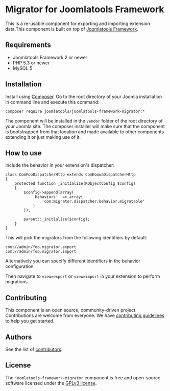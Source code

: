 # Migrator for Joomlatools Framework

This is a re-usable component for exporting and importing extension data.This component is built on top of [Joomlatools Framework](https://github.com/joomlatools/joomlatools-framework). 

## Requirements

- Joomlatools Framework 2 or newer
- PHP 5.3 or newer
- MySQL 5

## Installation

Install using [Composer](https://getcomposer.org/). Go to the root directory of your Joomla installation in command line and execute this command:

```
composer require joomlatools/joomlatools-framework-migrator:*
```

The component will be installed in the `vendor` folder of the root directory of your Joomla site. The composer installer 
will make sure that the component is bootstrapped from that location and made available to other components extending it 
or just making use of it.

## How to use

Include the behavior in your extension's dispatcher:

```
class ComFooDispatcherHttp extends ComKoowaDispatcherHttp
{
    protected function _initialize(KObjectConfig $config)
    {
        $config->append(array(
            'behaviors'  => array(
                'com:migrator.dispatcher.behavior.migratable'
            )
        ));

		parent::_initialize($config);
    }
}
```

This will pick the migrators from the following identifiers by default:

```
com://admin/foo.migrator.export
com://admin/foo.migrator.import
```

Alternatively you can specify different identifiers in the behavior configuration.

Then navigate to `view=export` or `view=import` in your extension to perform migrations.

## Contributing

This component is an open source, community-driven project. Contributions are welcome from everyone. We have [contributing guidelines](CONTRIBUTING.md) to help you get started.

## Authors

See the list of [contributors](https://github.com/joomlatools/joomlatools-framework-migrator/contributors).

## License

The `joomlatools-framework-migrator` component is free and open-source software licensed under the [GPLv3 license](LICENSE.txt).
